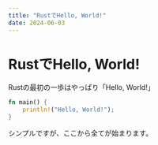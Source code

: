 ```yaml
---
title: "RustでHello, World!"
date: 2024-06-03
---
```


# RustでHello, World!

Rustの最初の一歩はやっぱり「Hello, World!」

```rust
fn main() {
    println!("Hello, World!");
}
```

シンプルですが、ここから全てが始まります。 